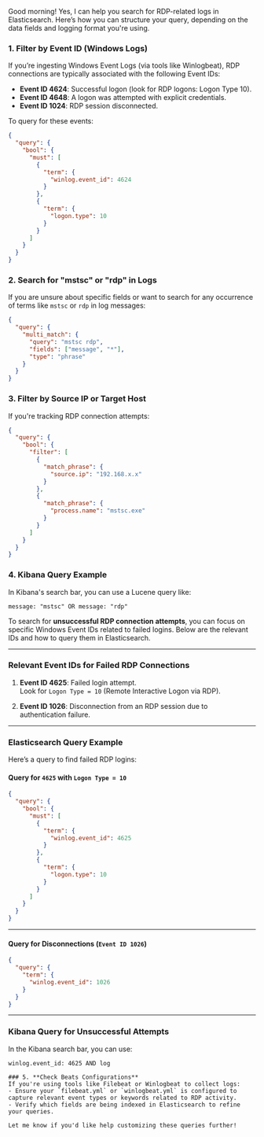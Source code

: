 Good morning! Yes, I can help you search for RDP-related logs in Elasticsearch. Here’s how you can structure your query, depending on the data fields and logging format you're using. 

### 1. **Filter by Event ID (Windows Logs)**
If you’re ingesting Windows Event Logs (via tools like Winlogbeat), RDP connections are typically associated with the following Event IDs:
- **Event ID 4624**: Successful logon (look for RDP logons: Logon Type 10).
- **Event ID 4648**: A logon was attempted with explicit credentials.
- **Event ID 1024**: RDP session disconnected.

To query for these events:
```json
{
  "query": {
    "bool": {
      "must": [
        {
          "term": {
            "winlog.event_id": 4624
          }
        },
        {
          "term": {
            "logon.type": 10
          }
        }
      ]
    }
  }
}
```

### 2. **Search for "mstsc" or "rdp" in Logs**
If you are unsure about specific fields or want to search for any occurrence of terms like `mstsc` or `rdp` in log messages:
```json
{
  "query": {
    "multi_match": {
      "query": "mstsc rdp",
      "fields": ["message", "*"],
      "type": "phrase"
    }
  }
}
```

### 3. **Filter by Source IP or Target Host**
If you're tracking RDP connection attempts:
```json
{
  "query": {
    "bool": {
      "filter": [
        {
          "match_phrase": {
            "source.ip": "192.168.x.x"
          }
        },
        {
          "match_phrase": {
            "process.name": "mstsc.exe"
          }
        }
      ]
    }
  }
}
```

### 4. **Kibana Query Example**
In Kibana's search bar, you can use a Lucene query like:
```
message: "mstsc" OR message: "rdp"
```




To search for **unsuccessful RDP connection attempts**, you can focus on specific Windows Event IDs related to failed logins. Below are the relevant IDs and how to query them in Elasticsearch.

---

### **Relevant Event IDs for Failed RDP Connections**
1. **Event ID 4625**: Failed login attempt.  
   Look for `Logon Type = 10` (Remote Interactive Logon via RDP).
   
2. **Event ID 1026**: Disconnection from an RDP session due to authentication failure.

---

### **Elasticsearch Query Example**
Here’s a query to find failed RDP logins:

#### Query for `4625` with `Logon Type = 10`
```json
{
  "query": {
    "bool": {
      "must": [
        {
          "term": {
            "winlog.event_id": 4625
          }
        },
        {
          "term": {
            "logon.type": 10
          }
        }
      ]
    }
  }
}
```

---

#### Query for Disconnections (`Event ID 1026`)
```json
{
  "query": {
    "term": {
      "winlog.event_id": 1026
    }
  }
}
```

---

### **Kibana Query for Unsuccessful Attempts**
In the Kibana search bar, you can use:
```
winlog.event_id: 4625 AND log

### 5. **Check Beats Configurations**
If you're using tools like Filebeat or Winlogbeat to collect logs:
- Ensure your `filebeat.yml` or `winlogbeat.yml` is configured to capture relevant event types or keywords related to RDP activity.
- Verify which fields are being indexed in Elasticsearch to refine your queries.

Let me know if you'd like help customizing these queries further!
